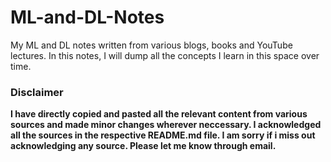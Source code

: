 # ML-and-DL-Notes
My ML and DL notes written from various blogs, books and YouTube lectures. In this notes, I will dump all the concepts I learn in this space over time. 



### Disclaimer
**I have directly copied and pasted all the relevant content from various sources and made minor changes wherever neccessary. I acknowledged all the sources in the respective README.md file. I am sorry if i miss out acknowledging any source. Please let me know through email.**
